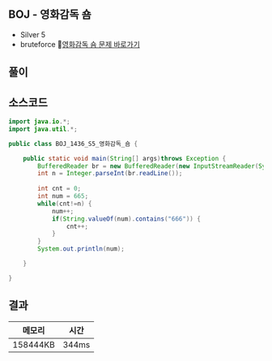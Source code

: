 ## BOJ - 영화감독 숌 
- Silver 5 
- bruteforce
🔗[영화감독 숌 문제 바로가기](https://www.acmicpc.net/problem/1436)



## 풀이



## 소스코드
~~~java
import java.io.*;
import java.util.*;

public class BOJ_1436_S5_영화감독_숌 {

	public static void main(String[] args)throws Exception {
		BufferedReader br = new BufferedReader(new InputStreamReader(System.in));
		int n = Integer.parseInt(br.readLine());
		
		int cnt = 0;
		int num = 665;
		while(cnt!=n) {
			num++;
			if(String.valueOf(num).contains("666")) {
				cnt++;
			}
		}
		System.out.println(num);

	}

}
~~~

## 결과 

| 메모리  | 시간 |
|----|----|
|158444KB	|344ms|